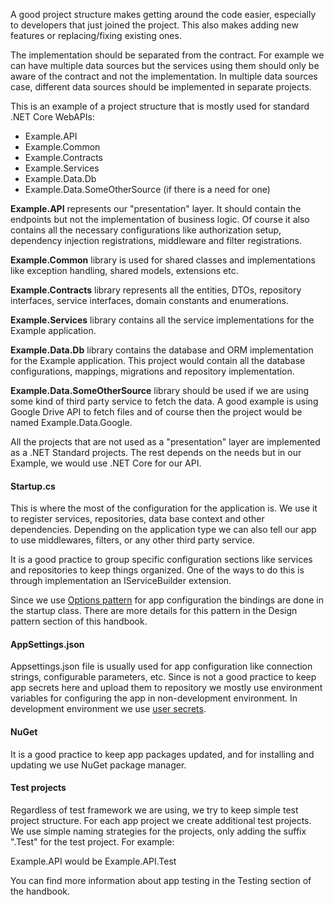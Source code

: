 A good project structure makes getting around the code easier, especially to developers that just joined the project. This also makes adding new features or replacing/fixing existing ones.

The implementation should be separated from the contract. For example we can have multiple data sources but the services using them should only be aware of the contract and not the implementation. In multiple data sources case, different data sources should be implemented in separate projects.

This is an example of a project structure that is mostly used for standard .NET Core WebAPIs:

* Example.API
* Example.Common
* Example.Contracts
* Example.Services
* Example.Data.Db
* Example.Data.SomeOtherSource (if there is a need for one)

**Example.API** represents our "presentation" layer. It should contain the endpoints but not the implementation of business logic. Of course it also contains all the necessary configurations like authorization setup, dependency injection registrations, middleware and filter registrations.

**Example.Common** library is used for shared classes and implementations like exception handling, shared models, extensions etc.

**Example.Contracts** library represents all the entities, DTOs, repository interfaces, service interfaces, domain constants and enumerations.  

**Example.Services** library contains all the service implementations for the Example application.

**Example.Data.Db** library contains the database and ORM implementation for the Example application. This project  would contain all the database configurations, mappings, migrations and repository implementation.

**Example.Data.SomeOtherSource** library should be used if we are using some kind of third party service to fetch the data. A good example is using Google Drive API to fetch files and of course then the project would be named Example.Data.Google. 

All the projects that are not used as a "presentation" layer are implemented as a .NET Standard projects. The rest depends on the needs but in our Example, we would use .NET Core for our API.  



#### Startup.cs

This is where the most of the configuration for the application is. We use it to register services, repositories, data base context and other dependencies. Depending on the application type we can also tell our app to use middlewares, filters, or any other third party service.

It is a good practice to group specific configuration sections like services and repositories to keep things organized. One of the ways to do this is through implementation an IServiceBuilder extension.

Since we use [Options pattern](https://docs.microsoft.com/en-us/aspnet/core/fundamentals/configuration/options?view=aspnetcore-3.1) for app configuration the bindings are done in the startup class. There are more details for this pattern in the Design pattern section of this handbook.



#### AppSettings.json

Appsettings.json file is usually used for app configuration like connection strings, configurable parameters, etc. Since is not a good practice to keep app secrets here and upload them to repository we mostly use environment variables for configuring the app in non-development environment. In development environment we  use [user secrets](https://docs.microsoft.com/en-us/aspnet/core/security/app-secrets?view=aspnetcore-3.1&tabs=windows).



#### NuGet

It is a good practice to keep app packages updated, and for installing and updating we use NuGet package manager.

#### Test projects

Regardless of test framework we are using, we try to keep simple test project structure. For each app project we create additional test projects. We use simple naming strategies for the projects, only adding the suffix ".Test" for the test project. For example:

Example.API would be Example.API.Test

You can find more information about app testing in the Testing section of the handbook.
